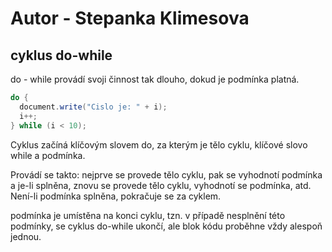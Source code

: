 # Autor - Stepanka Klimesova

## cyklus do-while

do - while provádí svoji činnost tak dlouho, dokud je podmínka platná.

```java
do {
  document.write("Cislo je: " + i);
  i++;
} while (i < 10);
```

Cyklus začíná klíčovým slovem do, za kterým je tělo cyklu, klíčové slovo while a podmínka.

Provádí se takto: nejprve se provede tělo cyklu, pak se vyhodnotí podmínka a je-li splněna, znovu se provede tělo cyklu, vyhodnotí se podmínka, atd. Není-li podmínka splněna, pokračuje se za cyklem.

podmínka je umístěna na konci cyklu, tzn. v případě nesplnění 
této podmínky, se cyklus do-while ukončí, ale blok kódu proběhne vždy alespoň jednou.

